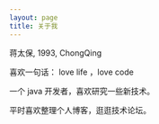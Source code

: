 ```yaml
---
layout: page
title: 关于我 
---
```

<p>
蒋太保, 1993, ChongQing
  
<p>
喜欢一句话：
love life ，love code
  
<p>
一个 java 开发者，喜欢研究一些新技术。

<p>
平时喜欢整理个人博客，逛逛技术论坛。


